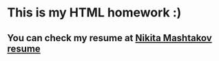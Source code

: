 # This is my HTML homework :)

## You can check my resume at [Nikita Mashtakov resume](https://nikitamashtakov.github.io/resume-html/)
